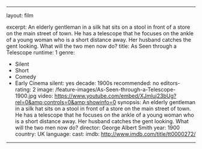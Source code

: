 ---

layout: film

excerpt: An elderly gentleman in a silk hat sits on a stool in front of a store on the main street of town. He has a telescope that he focuses on the ankle of a young woman who is a short distance away. Her husband catches the gent looking. What will the two men now do?
title: As Seen through a Telescope
runtime: 1
genre:
- Silent
- Short
- Comedy
- Early Cinema
silent: yes
decade: 1900s
recommended: no
editors-rating: 2
image: /feature-images/As-Seen-through-a-Telescope-1900.jpg
video: https://www.youtube.com/embed/XJmluj23bUg?rel=0&amp;controls=0&amp;showinfo=0
synopsis: An elderly gentleman in a silk hat sits on a stool in front of a store on the main street of town. He has a telescope that he focuses on the ankle of a young woman who is a short distance away. Her husband catches the gent looking. What will the two men now do?
director:  George Albert Smith
year: 1900
country: UK
language: 
cast:
imdb: http://www.imdb.com/title/tt0000272/

--- 